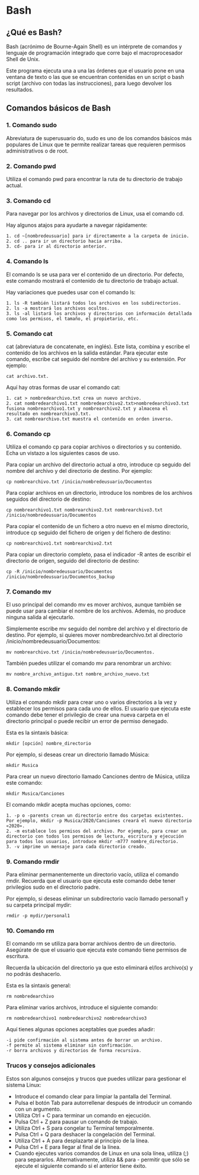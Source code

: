 # Bash

## ¿Qué es Bash?
Bash (acrónimo de Bourne-Again Shell) es un intérprete de comandos y lenguaje de programación integrado que corre bajo el macroprocesador Shell de Unix.

Este programa ejecuta una a una las órdenes que el usuario pone en una ventana de texto o las que se encuentran contenidas en un script o bash script (archivo con todas las instrucciones), para luego devolver los resultados.

## Comandos básicos de Bash

### 1. Comando sudo
Abreviatura de superusuario do, sudo es uno de los comandos básicos más populares de Linux que te permite realizar tareas que requieren permisos administrativos o de root.

### 2. Comando pwd
Utiliza el comando pwd para encontrar la ruta de tu directorio de trabajo actual.

### 3. Comando cd
Para navegar por los archivos y directorios de Linux, usa el comando cd.

Hay algunos atajos para ayudarte a navegar rápidamente:

    1. cd ~[nombredeusuario] para ir directamente a la carpeta de inicio.
    2. cd .. para ir un directorio hacia arriba.
    3. cd- para ir al directorio anterior.


### 4. Comando ls
El comando ls se usa para ver el contenido de un directorio. Por defecto, este comando mostrará el contenido de tu directorio de trabajo actual.

Hay variaciones que puedes usar con el comando ls:

    1. ls -R también listará todos los archivos en los subdirectorios.
    2. ls -a mostrará los archivos ocultos.
    3. ls -al listará los archivos y directorios con información detallada como los permisos, el tamaño, el propietario, etc.


### 5. Comando cat
cat (abreviatura de concatenate, en inglés). Este lista, combina y escribe el contenido de los archivos en la salida estándar. Para ejecutar este comando, escribe cat seguido del nombre del archivo y su extensión. Por ejemplo:

    cat archivo.txt.

Aquí hay otras formas de usar el comando cat:

    1. cat > nombredearchivo.txt crea un nuevo archivo.
    2. cat nombredearchivo1.txt nombredearchivo2.txt>nombredearchivo3.txt fusiona nombrearchivo1.txt y nombrearchivo2.txt y almacena el resultado en nombrearchivo3.txt.
    3. cat nombrearchivo.txt muestra el contenido en orden inverso.


### 6. Comando cp
Utiliza el comando cp para copiar archivos o directorios y su contenido. Echa un vistazo a los siguientes casos de uso.

Para copiar un archivo del directorio actual a otro, introduce cp seguido del nombre del archivo y del directorio de destino. Por ejemplo:

    cp nombrearchivo.txt /inicio/nombredeusuario/Documentos

Para copiar archivos en un directorio, introduce los nombres de los archivos seguidos del directorio de destino:

    cp nombrearchivo1.txt nombrearchivo2.txt nombrearchivo3.txt /inicio/nombredeusuario/Documentos

Para copiar el contenido de un fichero a otro nuevo en el mismo directorio, introduce cp seguido del fichero de origen y del fichero de destino:

    cp nombrearchivo1.txt nombrearchivo2.txt

Para copiar un directorio completo, pasa el indicador -R antes de escribir el directorio de origen, seguido del directorio de destino:

    cp -R /inicio/nombredeusuario/Documentos /inicio/nombredeusuario/Documentos_backup


### 7. Comando mv
El uso principal del comando mv es mover archivos, aunque también se puede usar para cambiar el nombre de los archivos. Además, no produce ninguna salida al ejecutarlo.

Simplemente escribe mv seguido del nombre del archivo y el directorio de destino. Por ejemplo, si quieres mover nombredearchivo.txt al directorio /inicio/nombredeusuario/Documentos:

    mv nombrearchivo.txt /inicio/nombredeusuario/Documentos.

También puedes utilizar el comando mv para renombrar un archivo:

    mv nombre_archivo_antiguo.txt nombre_archivo_nuevo.txt


### 8. Comando mkdir
Utiliza el comando mkdir para crear uno o varios directorios a la vez y establecer los permisos para cada uno de ellos. El usuario que ejecuta este comando debe tener el privilegio de crear una nueva carpeta en el directorio principal o puede recibir un error de permiso denegado.

Esta es la sintaxis básica:

    mkdir [opción] nombre_directorio

Por ejemplo, si deseas crear un directorio llamado Música:

    mkdir Musica

Para crear un nuevo directorio llamado Canciones dentro de Música, utiliza este comando:

    mkdir Musica/Canciones

El comando mkdir acepta muchas opciones, como:

    1. -p o -parents crean un directorio entre dos carpetas existentes. Por ejemplo, mkdir -p Musica/2020/Canciones creará el nuevo directorio «2020».
    2. -m establece los permisos del archivo. Por ejemplo, para crear un directorio con todos los permisos de lectura, escritura y ejecución para todos los usuarios, introduce mkdir -m777 nombre_directorio.
    3. -v imprime un mensaje para cada directorio creado.


### 9. Comando rmdir
Para eliminar permanentemente un directorio vacío, utiliza el comando rmdir. Recuerda que el usuario que ejecuta este comando debe tener privilegios sudo en el directorio padre.

Por ejemplo, si deseas eliminar un subdirectorio vacío llamado personal1 y su carpeta principal mydir:

    rmdir -p mydir/personal1


### 10. Comando rm
El comando rm se utiliza para borrar archivos dentro de un directorio. Asegúrate de que el usuario que ejecuta este comando tiene permisos de escritura.

Recuerda la ubicación del directorio ya que esto eliminará el/los archivo(s) y no podrás deshacerlo.

Esta es la sintaxis general:

    rm nombredearchivo

Para eliminar varios archivos, introduce el siguiente comando:

    rm nombredearchivo1 nombredearchivo2 nombredearchivo3

Aquí tienes algunas opciones aceptables que puedes añadir:

    -i pide confirmación al sistema antes de borrar un archivo.
    -f permite al sistema eliminar sin confirmación.
    -r borra archivos y directorios de forma recursiva.

### Trucos y consejos adicionales
Estos son algunos consejos y trucos que puedes utilizar para gestionar el sistema Linux:

- Introduce el comando clear para limpiar la pantalla del Terminal.
- Pulsa el botón Tab para autorrellenar después de introducir un comando con un argumento.
- Utiliza Ctrl + C para terminar un comando en ejecución.
- Pulsa Ctrl + Z para pausar un comando de trabajo.
- Utiliza Ctrl + S para congelar tu Terminal temporalmente.
- Pulsa Ctrl + Q para deshacer la congelación del Terminal.
- Utiliza Ctrl + A para desplazarte al principio de la línea.
- Pulsa Ctrl + E para llegar al final de la línea.
- Cuando ejecutes varios comandos de Linux en una sola línea, utiliza (;) para separarlos. Alternativamente, utiliza && para - permitir que sólo se ejecute el siguiente comando si el anterior tiene éxito.







